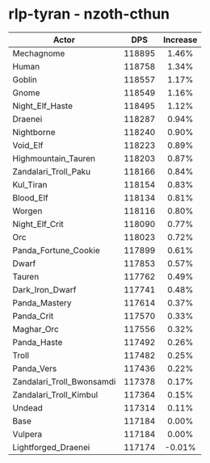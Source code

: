 # rlp-tyran - nzoth-cthun
| Actor | DPS | Increase |
|---|:---:|:---:|
|Mechagnome|118895|1.46%|
|Human|118758|1.34%|
|Goblin|118557|1.17%|
|Gnome|118549|1.16%|
|Night_Elf_Haste|118495|1.12%|
|Draenei|118287|0.94%|
|Nightborne|118240|0.90%|
|Void_Elf|118223|0.89%|
|Highmountain_Tauren|118203|0.87%|
|Zandalari_Troll_Paku|118166|0.84%|
|Kul_Tiran|118154|0.83%|
|Blood_Elf|118134|0.81%|
|Worgen|118116|0.80%|
|Night_Elf_Crit|118090|0.77%|
|Orc|118023|0.72%|
|Panda_Fortune_Cookie|117899|0.61%|
|Dwarf|117853|0.57%|
|Tauren|117762|0.49%|
|Dark_Iron_Dwarf|117741|0.48%|
|Panda_Mastery|117614|0.37%|
|Panda_Crit|117570|0.33%|
|Maghar_Orc|117556|0.32%|
|Panda_Haste|117492|0.26%|
|Troll|117482|0.25%|
|Panda_Vers|117436|0.22%|
|Zandalari_Troll_Bwonsamdi|117378|0.17%|
|Zandalari_Troll_Kimbul|117364|0.15%|
|Undead|117314|0.11%|
|Base|117184|0.00%|
|Vulpera|117184|0.00%|
|Lightforged_Draenei|117174|-0.01%|
